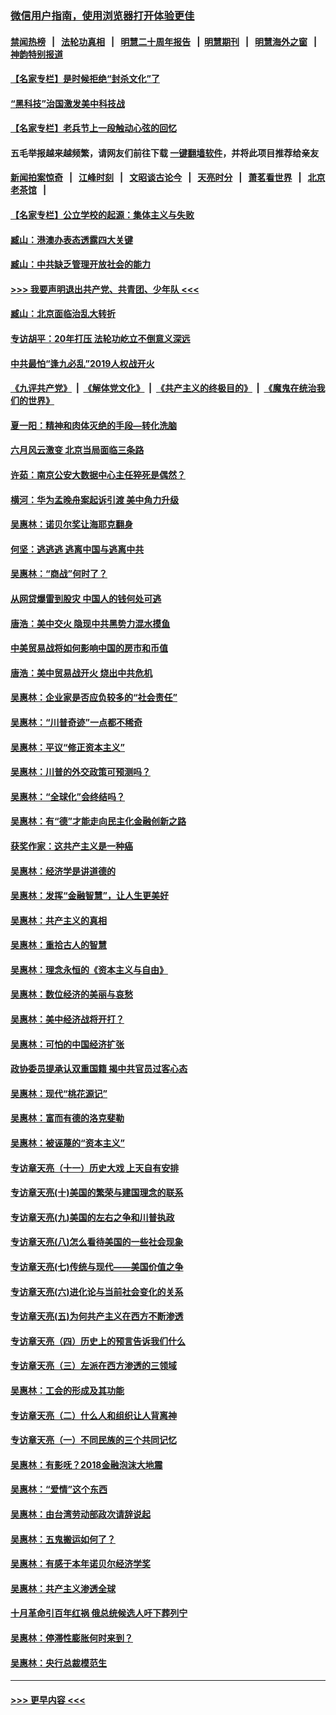 ### [微信用户指南，使用浏览器打开体验更佳](https://github.com/gfw-breaker/banned-news1/blob/master/indexes/wechat-guide.md?t=0)
#### [禁闻热榜](热点新闻.md?t=0)  &nbsp;&nbsp;|&nbsp;&nbsp; [法轮功真相](https://github.com/gfw-breaker/truth/blob/master/README.md?t=0) &nbsp;&nbsp;|&nbsp;&nbsp; [明慧二十周年报告](https://github.com/gfw-breaker/mh-reports/blob/master/README.md?t=0) &nbsp;&nbsp;|&nbsp;&nbsp;[明慧期刊](https://github.com/gfw-breaker/mh-qikan) &nbsp;&nbsp;|&nbsp;&nbsp; [明慧海外之窗](https://github.com/gfw-breaker/mh-news/blob/master/README.md?t=0) &nbsp;&nbsp;|&nbsp;&nbsp; [神韵特别报道](https://github.com/gfw-breaker/mh-news/blob/master/shenyun.md?t=0)
#### [【名家专栏】是时候拒绝“封杀文化”了](../pages/nsc423/n11814093.md?t=02171022) 
#### [“黑科技”治国激发美中科技战](../pages/nsc423/n11638056.md?t=02171022) 
#### [【名家专栏】老兵节上一段触动心弦的回忆](../pages/nsc423/n11646016.md?t=02171022) 
#### 五毛举报越来越频繁，请网友们前往下载 [一键翻墙软件](https://github.com/gfw-breaker/ssr-accounts)，并将此项目推荐给亲友
#### [新闻拍案惊奇](https://github.com/gfw-breaker/banned-news1/blob/master/pages/link4.md) &nbsp;&nbsp;|&nbsp;&nbsp; [江峰时刻](https://github.com/gfw-breaker/banned-news1/blob/master/pages/link4.md) &nbsp;&nbsp;|&nbsp;&nbsp; [文昭谈古论今](https://github.com/gfw-breaker/banned-news1/blob/master/pages/link4.md) &nbsp;&nbsp;|&nbsp;&nbsp; [天亮时分](https://github.com/gfw-breaker/banned-news1/blob/master/pages/link4.md) &nbsp;&nbsp;|&nbsp;&nbsp; [萧茗看世界](https://github.com/gfw-breaker/banned-news1/blob/master/pages/link4.md) &nbsp;&nbsp;|&nbsp;&nbsp; [北京老茶馆](https://github.com/gfw-breaker/banned-news1/blob/master/pages/link4.md) &nbsp;&nbsp;|&nbsp;&nbsp; 
#### [【名家专栏】公立学校的起源：集体主义与失败](../pages/nsc423/n11601833.md?t=02171022) 
#### [臧山：港澳办表态透露四大关键](../pages/nsc423/n11421628.md?t=02171022) 
#### [臧山：中共缺乏管理开放社会的能力](../pages/nsc423/n11407457.md?t=02171022) 
#### [>>> 我要声明退出共产党、共青团、少年队 <<<](https://github.com/begood0513/goodnews/blob/master/quit/letter.md) 
#### [臧山：北京面临治乱大转折](../pages/nsc423/n11406895.md?t=02171022) 
#### [专访胡平：20年打压 法轮功屹立不倒意义深远](../pages/nsc423/n11398800.md?t=02171022) 
#### [中共最怕“逢九必乱”2019人权战开火](../pages/nsc423/n11385248.md?t=02171022) 
#### [《九评共产党》](https://github.com/begood0513/9ping.md/blob/master/README.md) &nbsp;|&nbsp; [《解体党文化》](../../../../jtdwh.md/blob/master/README.md)  &nbsp;|&nbsp; [《共产主义的终极目的》](../../../../gczydzjmd.md/blob/master/README.md) &nbsp;|&nbsp; [《魔鬼在统治我们的世界》](../../../../mgztzwmdsj.md/blob/master/README.md) 
#### [夏一阳：精神和肉体灭绝的手段—转化洗脑](../pages/nsc423/n11368250.md?t=02171022) 
#### [六月风云激变 北京当局面临三条路](../pages/nsc423/n11313668.md?t=02171022) 
#### [许茹：南京公安大数据中心主任猝死是偶然？](../pages/nsc423/n11064744.md?t=02171022) 
#### [横河：华为孟晚舟案起诉引渡 美中角力升级](../pages/nsc423/n11027230.md?t=02171022) 
#### [吴惠林：诺贝尔奖让海耶克翻身](../pages/nsc423/n10890049.md?t=02171022) 
#### [何坚：逃逃逃 逃离中国与逃离中共](../pages/nsc423/n10592891.md?t=02171022) 
#### [吴惠林：“商战”何时了？](../pages/nsc423/n10573558.md?t=02171022) 
#### [从网贷爆雷到股灾 中国人的钱何处可逃](../pages/nsc423/n10572800.md?t=02171022) 
#### [唐浩：美中交火 隐现中共黑势力混水摸鱼](../pages/nsc423/n10544040.md?t=02171022) 
#### [中美贸易战将如何影响中国的房市和币值](../pages/nsc423/n10543697.md?t=02171022) 
#### [唐浩：美中贸易战开火 烧出中共危机](../pages/nsc423/n10540126.md?t=02171022) 
#### [吴惠林：企业家是否应负较多的“社会责任”](../pages/nsc423/n10535022.md?t=02171022) 
#### [吴惠林：“川普奇迹”一点都不稀奇](../pages/nsc423/n10512808.md?t=02171022) 
#### [吴惠林：平议“修正资本主义”](../pages/nsc423/n10495724.md?t=02171022) 
#### [吴惠林：川普的外交政策可预测吗？](../pages/nsc423/n10462387.md?t=02171022) 
#### [吴惠林：“全球化”会终结吗？](../pages/nsc423/n10452838.md?t=02171022) 
#### [吴惠林：有“德”才能走向民主化金融创新之路](../pages/nsc423/n10432292.md?t=02171022) 
#### [获奖作家：这共产主义是一种癌](../pages/nsc423/n10431541.md?t=02171022) 
#### [吴惠林：经济学是讲道德的](../pages/nsc423/n10398014.md?t=02171022) 
#### [吴惠林：发挥“金融智慧”，让人生更美好](../pages/nsc423/n10375019.md?t=02171022) 
#### [吴惠林：共产主义的真相](../pages/nsc423/n10351394.md?t=02171022) 
#### [吴惠林：重拾古人的智慧](../pages/nsc423/n10337691.md?t=02171022) 
#### [吴惠林：理念永恒的《资本主义与自由》](../pages/nsc423/n10316274.md?t=02171022) 
#### [吴惠林：数位经济的美丽与哀愁](../pages/nsc423/n10292946.md?t=02171022) 
#### [吴惠林：美中经济战将开打？](../pages/nsc423/n10258825.md?t=02171022) 
#### [吴惠林：可怕的中国经济扩张](../pages/nsc423/n10219147.md?t=02171022) 
#### [政协委员提承认双重国籍 揭中共官员过客心态](../pages/nsc423/n10208809.md?t=02171022) 
#### [吴惠林：现代“桃花源记”](../pages/nsc423/n10185234.md?t=02171022) 
#### [吴惠林：富而有德的洛克斐勒](../pages/nsc423/n10142264.md?t=02171022) 
#### [吴惠林：被诬蔑的“资本主义”](../pages/nsc423/n10124816.md?t=02171022) 
#### [专访章天亮（十一）历史大戏 上天自有安排](../pages/nsc423/n10094905.md?t=02171022) 
#### [专访章天亮(十)美国的繁荣与建国理念的联系](../pages/nsc423/n10094899.md?t=02171022) 
#### [专访章天亮(九)美国的左右之争和川普执政](../pages/nsc423/n10094889.md?t=02171022) 
#### [专访章天亮(八)怎么看待美国的一些社会现象](../pages/nsc423/n10094857.md?t=02171022) 
#### [专访章天亮(七)传统与现代——美国价值之争](../pages/nsc423/n10093140.md?t=02171022) 
#### [专访章天亮(六)进化论与当前社会变化的关系](../pages/nsc423/n10092036.md?t=02171022) 
#### [专访章天亮(五)为何共产主义在西方不断渗透](../pages/nsc423/n10083620.md?t=02171022) 
#### [专访章天亮（四）历史上的预言告诉我们什么](../pages/nsc423/n10083606.md?t=02171022) 
#### [专访章天亮（三）左派在西方渗透的三领域](../pages/nsc423/n10081115.md?t=02171022) 
#### [吴惠林：工会的形成及其功能](../pages/nsc423/n10080633.md?t=02171022) 
#### [专访章天亮（二）什么人和组织让人背离神](../pages/nsc423/n10076637.md?t=02171022) 
#### [专访章天亮（一）不同民族的三个共同记忆](../pages/nsc423/n10074188.md?t=02171022) 
#### [吴惠林：有影呒？2018金融泡沫大地震](../pages/nsc423/n10040534.md?t=02171022) 
#### [吴惠林：“爱情”这个东西](../pages/nsc423/n10019423.md?t=02171022) 
#### [吴惠林：由台湾劳动部政次请辞说起](../pages/nsc423/n9979679.md?t=02171022) 
#### [吴惠林：五鬼搬运如何了？](../pages/nsc423/n9925338.md?t=02171022) 
#### [吴惠林：有感于本年诺贝尔经济学奖](../pages/nsc423/n9871883.md?t=02171022) 
#### [吴惠林：共产主义渗透全球](../pages/nsc423/n9812748.md?t=02171022) 
#### [十月革命引百年红祸 俄总统候选人吁下葬列宁](../pages/nsc423/n9810182.md?t=02171022) 
#### [吴惠林：停滞性膨胀何时来到？](../pages/nsc423/n9764136.md?t=02171022) 
#### [吴惠林：央行总裁模范生](../pages/nsc423/n9728134.md?t=02171022) 

----
#### [ >>> 更早内容 <<< ](../indexes/nsc423-earlier.md)
